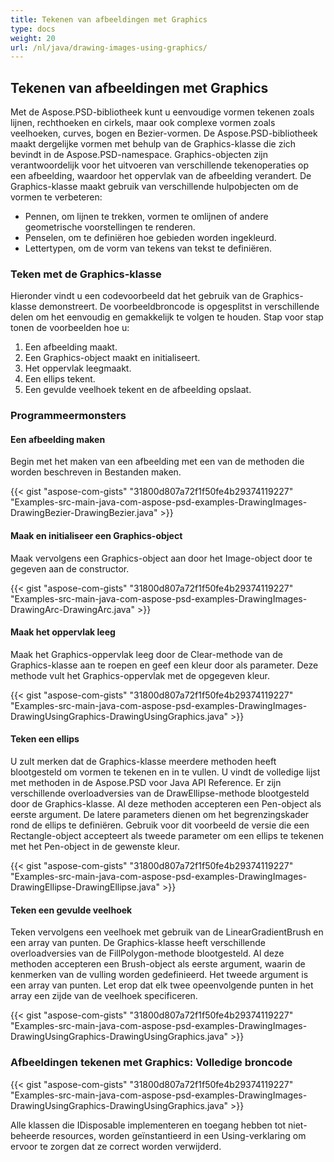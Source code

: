 ```yaml
---
title: Tekenen van afbeeldingen met Graphics
type: docs
weight: 20
url: /nl/java/drawing-images-using-graphics/
---
```


## **Tekenen van afbeeldingen met Graphics**


Met de Aspose.PSD-bibliotheek kunt u eenvoudige vormen tekenen zoals lijnen, rechthoeken en cirkels, maar ook complexe vormen zoals veelhoeken, curves, bogen en Bezier-vormen. De Aspose.PSD-bibliotheek maakt dergelijke vormen met behulp van de Graphics-klasse die zich bevindt in de Aspose.PSD-namespace. Graphics-objecten zijn verantwoordelijk voor het uitvoeren van verschillende tekenoperaties op een afbeelding, waardoor het oppervlak van de afbeelding verandert. De Graphics-klasse maakt gebruik van verschillende hulpobjecten om de vormen te verbeteren:

- Pennen, om lijnen te trekken, vormen te omlijnen of andere geometrische voorstellingen te renderen.
- Penselen, om te definiëren hoe gebieden worden ingekleurd.
- Lettertypen, om de vorm van tekens van tekst te definiëren.
### **Teken met de Graphics-klasse**
Hieronder vindt u een codevoorbeeld dat het gebruik van de Graphics-klasse demonstreert. De voorbeeldbroncode is opgesplitst in verschillende delen om het eenvoudig en gemakkelijk te volgen te houden. Stap voor stap tonen de voorbeelden hoe u:

1. Een afbeelding maakt.
1. Een Graphics-object maakt en initialiseert.
1. Het oppervlak leegmaakt.
1. Een ellips tekent.
1. Een gevulde veelhoek tekent en de afbeelding opslaat.
### **Programmeermonsters**
#### **Een afbeelding maken**
Begin met het maken van een afbeelding met een van de methoden die worden beschreven in Bestanden maken.

{{< gist "aspose-com-gists" "31800d807a72f1f50fe4b29374119227" "Examples-src-main-java-com-aspose-psd-examples-DrawingImages-DrawingBezier-DrawingBezier.java" >}}
#### **Maak en initialiseer een Graphics-object**
Maak vervolgens een Graphics-object aan door het Image-object door te gegeven aan de constructor.

{{< gist "aspose-com-gists" "31800d807a72f1f50fe4b29374119227" "Examples-src-main-java-com-aspose-psd-examples-DrawingImages-DrawingArc-DrawingArc.java" >}}
#### **Maak het oppervlak leeg**
Maak het Graphics-oppervlak leeg door de Clear-methode van de Graphics-klasse aan te roepen en geef een kleur door als parameter. Deze methode vult het Graphics-oppervlak met de opgegeven kleur.

{{< gist "aspose-com-gists" "31800d807a72f1f50fe4b29374119227" "Examples-src-main-java-com-aspose-psd-examples-DrawingImages-DrawingUsingGraphics-DrawingUsingGraphics.java" >}}
#### **Teken een ellips**
U zult merken dat de Graphics-klasse meerdere methoden heeft blootgesteld om vormen te tekenen en in te vullen. U vindt de volledige lijst met methoden in de Aspose.PSD voor Java API Reference. Er zijn verschillende overloadversies van de DrawEllipse-methode blootgesteld door de Graphics-klasse. Al deze methoden accepteren een Pen-object als eerste argument. De latere parameters dienen om het begrenzingskader rond de ellips te definiëren. Gebruik voor dit voorbeeld de versie die een Rectangle-object accepteert als tweede parameter om een ellips te tekenen met het Pen-object in de gewenste kleur.

{{< gist "aspose-com-gists" "31800d807a72f1f50fe4b29374119227" "Examples-src-main-java-com-aspose-psd-examples-DrawingImages-DrawingEllipse-DrawingEllipse.java" >}}
#### **Teken een gevulde veelhoek**
Teken vervolgens een veelhoek met gebruik van de LinearGradientBrush en een array van punten. De Graphics-klasse heeft verschillende overloadversies van de FillPolygon-methode blootgesteld. Al deze methoden accepteren een Brush-object als eerste argument, waarin de kenmerken van de vulling worden gedefinieerd. Het tweede argument is een array van punten. Let erop dat elk twee opeenvolgende punten in het array een zijde van de veelhoek specificeren.

{{< gist "aspose-com-gists" "31800d807a72f1f50fe4b29374119227" "Examples-src-main-java-com-aspose-psd-examples-DrawingImages-DrawingUsingGraphics-DrawingUsingGraphics.java" >}}
### **Afbeeldingen tekenen met Graphics: Volledige broncode**
{{< gist "aspose-com-gists" "31800d807a72f1f50fe4b29374119227" "Examples-src-main-java-com-aspose-psd-examples-DrawingImages-DrawingUsingGraphics-DrawingUsingGraphics.java" >}}



Alle klassen die IDisposable implementeren en toegang hebben tot niet-beheerde resources, worden geïnstantieerd in een Using-verklaring om ervoor te zorgen dat ze correct worden verwijderd.
